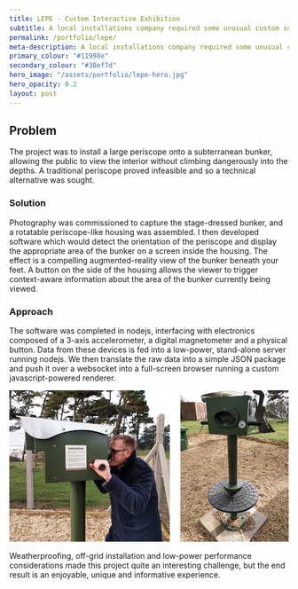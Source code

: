 ```yaml
---
title: LEPE - Custom Interactive Exhibition
subtitle: A local installations company required some unusual custom software for a one-off project and we were able to assist them with planning and build.
permalink: /portfolio/lepe/
meta-description: A local installations company required some unusual custom software for a one-off project and I was able to assist them with planning and build.
primary_colour: "#11998e"
secondary_colour: "#38ef7d"
hero_image: "/assets/portfolio/lepe-hero.jpg"
hero_opacity: 0.2
layout: post
---
```


## Problem

The project was to install a large periscope onto a subterranean bunker, allowing the public to view the interior without climbing dangerously into the depths. A traditional periscope proved infeasible and so a technical alternative was sought.

### Solution

Photography was commissioned to capture the stage-dressed bunker, and a rotatable periscope-like housing was assembled. I then developed software which would detect the orientation of the periscope and display the appropriate area of the bunker on a screen inside the housing. The effect is a compelling augmented-reality view of the bunker beneath your feet. A button on the side of the housing allows the viewer to trigger context-aware information about the area of the bunker currently being viewed.

### Approach

The software was completed in nodejs, interfacing with electronics composed of a 3-axis accelerometer, a digital magnetometer and a physical button. Data from these devices is fed into a low-power, stand-alone server running nodejs. We then translate the raw data into a simple JSON package and push it over a websocket into a full-screen browser running a custom javascript-powered renderer.

![Technical Project Lead, Barry on site](/assets/portfolio/lepe.jpg "Technical Project Lead, Barry on site")

Weatherproofing, off-grid installation and low-power performance considerations made this project quite an interesting challenge, but the end result is an enjoyable, unique and informative experience.

